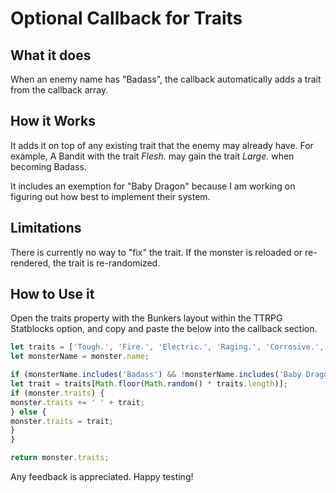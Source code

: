 # Optional Callback for Traits

## What it does

When an enemy name has "Badass", the callback automatically adds a trait from the callback array.

## How it Works

It adds it on top of any existing trait that the enemy may already have. For example, A Bandit with the trait _Flesh._ may gain the trait _Large._ when becoming Badass.

It includes an exemption for "Baby Dragon" because I am working on figuring out how best to implement their system.

## Limitations

There is currently no way to "fix" the trait. If the monster is reloaded or re-rendered, the trait is re-randomized.

## How to Use it

Open the traits property with the Bunkers layout within the TTRPG Statblocks option, and copy and paste the below into the callback section.

```js
let traits = ['Tough.', 'Fire.', 'Electric.', 'Raging.', 'Corrosive.', 'Explosive.', 'Feral.', 'Rad.', 'Frozen.', 'Chubby.'];
let monsterName = monster.name;

if (monsterName.includes('Badass') && !monsterName.includes('Baby Dragon')) {
let trait = traits[Math.floor(Math.random() * traits.length)];
if (monster.traits) {
monster.traits += ' ' + trait;
} else {
monster.traits = trait;
}
}

return monster.traits;
```

Any feedback is appreciated. Happy testing!
